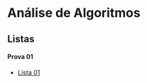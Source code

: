 # Análise de Algoritmos

## Listas

#### Prova 01
* [Lista 01](atc_files/listas/01/lista01ATC.pdf)

<!-- #### Prova 02

* (não tem a lista 2)
<!--* [Lista 02](aa_files/listas/02/lista02AA.pdf)-->
<!-- * [Lista 03](aa_files/listas/03/lista03AA.pdf)
* [Lista 04](aa_files/listas/04/lista04AA.pdf) -->
